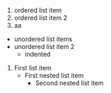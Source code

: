 1. ordered list item
2. ordered list item 2
3.   aa

- unordered list items
- unordered list item 2
  - indented

1. First list item
   - First nested list item
     - Second nested list item
